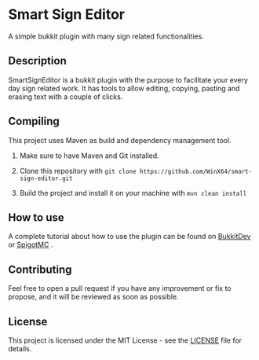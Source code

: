 # Smart Sign Editor

A simple bukkit plugin with many sign related functionalities.

## Description

SmartSignEditor is a bukkit plugin with the purpose to facilitate your every day sign related work. It has tools to allow editing, copying, pasting and erasing text with a couple of clicks.

## Compiling

This project uses Maven as build and dependency management tool.

1. Make sure to have Maven and Git installed.

2. Clone this repository with `git clone https://github.com/WinX64/smart-sign-editor.git`

3. Build the project and install it on your machine with `mvn clean install`

## How to use

A complete tutorial about how to use the plugin can be found on [BukkitDev](https://dev.bukkit.org/bukkit-plugins/sse/) or [SpigotMC](https://www.spigotmc.org/resources/smartsigneditor.24594/) .

## Contributing

Feel free to open a pull request if you have any improvement or fix to propose, and it will be reviewed as soon as possible.

## License

This project is licensed under the MIT License - see the [LICENSE](LICENSE) file for details.